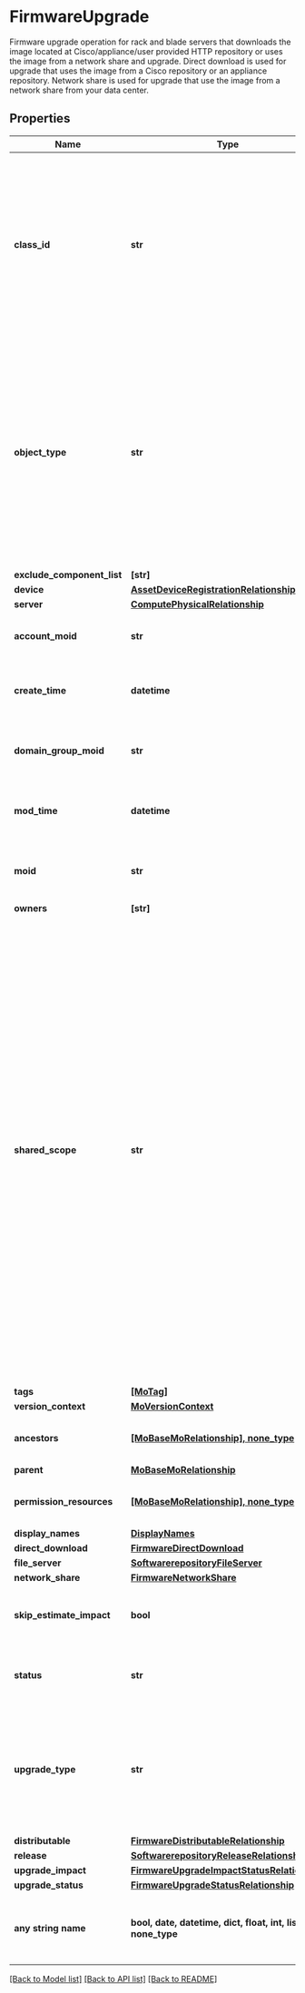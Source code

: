 # FirmwareUpgrade

Firmware upgrade operation for rack and blade servers that downloads the image located at Cisco/appliance/user provided HTTP repository or uses the image from a network share and upgrade. Direct download is used for upgrade that uses the image from a Cisco repository or an appliance repository. Network share is used for upgrade that use the image from a network share from your data center.
## Properties
Name | Type | Description | Notes
------------ | ------------- | ------------- | -------------
**class_id** | **str** | The concrete type of this complex type. Its value must be the same as the &#39;objectType&#39; property. The OpenAPI document references this property as a discriminator value. | [readonly] 
**object_type** | **str** | The fully-qualified type of this managed object, i.e. the class name. This property is optional. The ObjectType is implied from the URL path. If specified, the value of objectType must match the class name specified in the URL path. | [readonly] 
**exclude_component_list** | **[str]** |  | [optional] 
**device** | [**AssetDeviceRegistrationRelationship**](AssetDeviceRegistrationRelationship.md) |  | [optional] 
**server** | [**ComputePhysicalRelationship**](ComputePhysicalRelationship.md) |  | [optional] 
**account_moid** | **str** | The Account ID for this managed object. | [optional] [readonly] 
**create_time** | **datetime** | The time when this managed object was created. | [optional] [readonly] 
**domain_group_moid** | **str** | The DomainGroup ID for this managed object. | [optional] [readonly] 
**mod_time** | **datetime** | The time when this managed object was last modified. | [optional] [readonly] 
**moid** | **str** | The unique identifier of this Managed Object instance. | [optional] 
**owners** | **[str]** |  | [optional] 
**shared_scope** | **str** | Intersight provides pre-built workflows, tasks and policies to end users through global catalogs. Objects that are made available through global catalogs are said to have a &#39;shared&#39; ownership. Shared objects are either made globally available to all end users or restricted to end users based on their license entitlement. Users can use this property to differentiate the scope (global or a specific license tier) to which a shared MO belongs. | [optional] [readonly] 
**tags** | [**[MoTag]**](MoTag.md) |  | [optional] 
**version_context** | [**MoVersionContext**](MoVersionContext.md) |  | [optional] 
**ancestors** | [**[MoBaseMoRelationship], none_type**](MoBaseMoRelationship.md) | An array of relationships to moBaseMo resources. | [optional] [readonly] 
**parent** | [**MoBaseMoRelationship**](MoBaseMoRelationship.md) |  | [optional] 
**permission_resources** | [**[MoBaseMoRelationship], none_type**](MoBaseMoRelationship.md) | An array of relationships to moBaseMo resources. | [optional] [readonly] 
**display_names** | [**DisplayNames**](DisplayNames.md) |  | [optional] 
**direct_download** | [**FirmwareDirectDownload**](FirmwareDirectDownload.md) |  | [optional] 
**file_server** | [**SoftwarerepositoryFileServer**](SoftwarerepositoryFileServer.md) |  | [optional] 
**network_share** | [**FirmwareNetworkShare**](FirmwareNetworkShare.md) |  | [optional] 
**skip_estimate_impact** | **bool** | User has the option to skip the estimate impact calculation. | [optional] 
**status** | **str** | Status of the upgrade operation. | [optional]  if omitted the server will use the default value of "NONE"
**upgrade_type** | **str** | Desired upgrade mode to choose either direct download based upgrade or network share upgrade. | [optional]  if omitted the server will use the default value of "direct_upgrade"
**distributable** | [**FirmwareDistributableRelationship**](FirmwareDistributableRelationship.md) |  | [optional] 
**release** | [**SoftwarerepositoryReleaseRelationship**](SoftwarerepositoryReleaseRelationship.md) |  | [optional] 
**upgrade_impact** | [**FirmwareUpgradeImpactStatusRelationship**](FirmwareUpgradeImpactStatusRelationship.md) |  | [optional] 
**upgrade_status** | [**FirmwareUpgradeStatusRelationship**](FirmwareUpgradeStatusRelationship.md) |  | [optional] 
**any string name** | **bool, date, datetime, dict, float, int, list, str, none_type** | any string name can be used but the value must be the correct type | [optional]

[[Back to Model list]](../README.md#documentation-for-models) [[Back to API list]](../README.md#documentation-for-api-endpoints) [[Back to README]](../README.md)


